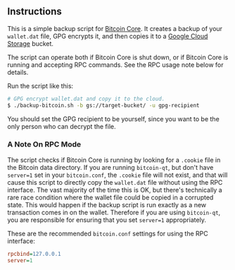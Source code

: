 ## Instructions

This is a simple backup script
for [Bitcoin Core](https://bitcoin.org/en/download). It creates a backup of your
`wallet.dat` file, GPG encrypts it, and then copies it to
a [Google Cloud Storage](https://cloud.google.com/storage/) bucket.

The script can operate both if Bitcoin Core is shut down, or if Bitcoin Core is
running and accepting RPC commands. See the RPC usage note below for details.

Run the script like this:

```bash
# GPG encrypt wallet.dat and copy it to the cloud.
$ ./backup-bitcoin.sh -b gs://target-bucket/ -u gpg-recipient
```

You should set the GPG recipient to be yourself, since you want to be the only
person who can decrypt the file.

### A Note On RPC Mode

The script checks if Bitcoin Core is running by looking for a `.cookie` file in
the Bitcoin data directory. If you are running `bitcoin-qt`, but don't have
`server=1` set in your `bitcoin.conf`, the `.cookie` file will not exist, and
that will cause this script to directly copy the `wallet.dat` file without using
the RPC interface. The vast majority of the time this is OK, but there's
technically a rare race condition where the wallet file could be copied in a
corrupted state. This would happen if the backup script is run exactly as a new
transaction comes in on the wallet. Therefore if you are using `bitcoin-qt`, you
are responsible for ensuring that you set `server=1` appropriately.

These are the recommended `bitcoin.conf` settings for using the RPC interface:

```ini
rpcbind=127.0.0.1
server=1
```
